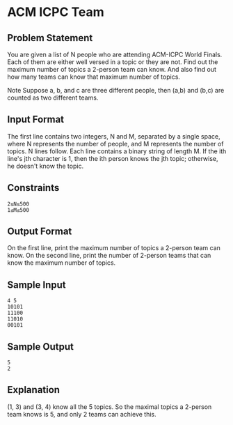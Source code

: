 # ACM ICPC Team

## Problem Statement

You are given a list of N people who are attending ACM-ICPC World Finals. Each of them are either well versed in a topic or they are not. Find out the maximum number of topics a 2-person team can know. And also find out how many teams can know that maximum number of topics.

Note Suppose a, b, and c are three different people, then (a,b) and (b,c) are counted as two different teams.

## Input Format

The first line contains two integers, N and M, separated by a single space, where N represents the number of people, and M represents the number of topics. N lines follow.
Each line contains a binary string of length M. If the ith line's jth character is 1, then the ith person knows the jth topic; otherwise, he doesn't know the topic.

## Constraints
```
2≤N≤500
1≤M≤500
```
## Output Format

On the first line, print the maximum number of topics a 2-person team can know.
On the second line, print the number of 2-person teams that can know the maximum number of topics.

## Sample Input
```
4 5
10101
11100
11010
00101
```
## Sample Output
```
5
2
```
## Explanation

(1, 3) and (3, 4) know all the 5 topics. So the maximal topics a 2-person team knows is 5, and only 2 teams can achieve this.
